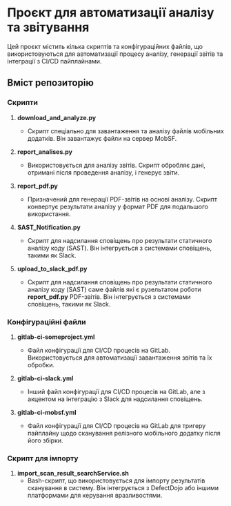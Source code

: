 # Проєкт для автоматизації аналізу та звітування

Цей проєкт містить кілька скриптів та конфігураційних файлів, що використовуються для автоматизації процесу аналізу, генерації звітів та інтеграції з CI/CD пайплайнами.

## Вміст репозиторію

### Скрипти

1. **download_and_analyze.py**
   - Скрипт спеціально для завантаження та аналізу файлів мобільних додатків. Він завантажує файли на сервер MobSF.

2. **report_analises.py**
   - Використовується для аналізу звітів. Скрипт обробляє дані, отримані після проведення аналізу, і генерує звіти.

3. **report_pdf.py**
   - Призначений для генерації PDF-звітів на основі аналізу. Скрипт конвертує результати аналізу у формат PDF для подальшого використання.

4. **SAST_Notification.py**
   - Скрипт для надсилання сповіщень про результати статичного аналізу коду (SAST). Він інтегрується з системами сповіщень, такими як Slack.
   
5. **upload_to_slack_pdf.py**
   - Скрипт для надсилання сповіщень про результати статичного аналізу коду (SAST) саме файлів які є рузельтатом роботи **report_pdf.py** PDF-звітів. Він інтегрується з системами сповіщень, такими як Slack.

### Конфігураційні файли

1. **gitlab-ci-someproject.yml**
   - Файл конфігурації для CI/CD процесів на GitLab. Використовується для автоматизації завантаження звітів та їх обробки.

2. **gitlab-ci-slack.yml**
   - Інший файл конфігурації для CI/CD процесів на GitLab, але з акцентом на інтеграцію з Slack для надсилання сповіщень.

3. **gitlab-ci-mobsf.yml**
   - Файл конфігурації для CI/CD процесів на GitLab для тригеру пайплайну щодо сканування релізного мобільного додатку після його збірки.

### Скрипт для імпорту

1. **import_scan_result_searchService.sh**
   - Bash-скрипт, що використовується для імпорту результатів сканування в систему. Він інтегрується з DefectDojo або іншими платформами для керування вразливостями.


